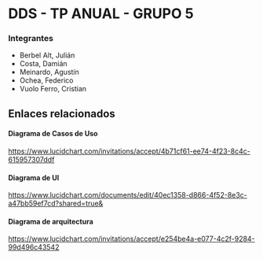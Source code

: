 # DDS - TP ANUAL - GRUPO 5

### Integrantes
* Berbel Alt, Julián
* Costa, Damián
* Meinardo, Agustín
* Ochea, Federico
* Vuolo Ferro, Cristian

## Enlaces relacionados
#### Diagrama de Casos de Uso
https://www.lucidchart.com/invitations/accept/4b71cf61-ee74-4f23-8c4c-615957307ddf
#### Diagrama de UI
https://www.lucidchart.com/documents/edit/40ec1358-d866-4f52-8e3c-a47bb59ef7cd?shared=true&
#### Diagrama de arquitectura
https://www.lucidchart.com/invitations/accept/e254be4a-e077-4c2f-9284-99d496c43542